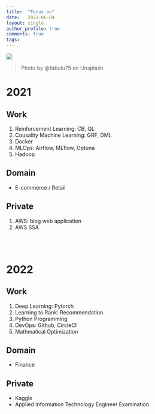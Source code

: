 ```yaml
---
title:  "Focus on"
date:   2021-06-04
layout: single
author_profile: true
comments: true
tags:
---
```


![](https://images.unsplash.com/photo-1545161296-d9c2c241f2ad?ixid=MnwxMjA3fDB8MHxwaG90by1wYWdlfHx8fGVufDB8fHx8&ixlib=rb-1.2.1&auto=format&fit=crop&w=634&q=80)
> Photo by @fabulu75 on Unsplash

# 2021
## Work
1. Reinforcement Learning: CB, QL
2. Cousality Machine Learning: GRF, DML
3. Docker
4. MLOps: Airflow, MLflow, Optuna
5. Hadoop

## Domain
- E-commerce / Retail

## Private
1. AWS: blog web application
2. AWS SSA
      
<br />
<br />
        
# 2022
## Work
1. Deep Learning: Pytorch
2. Learning to Rank: Recommendation
3. Python Programming
4. DevOps: Github, CircleCI
5. Mathmatical Optimization

## Domain
- Finance
 
## Private
- Kaggle
- Applied Information Technology Engineer Examination
